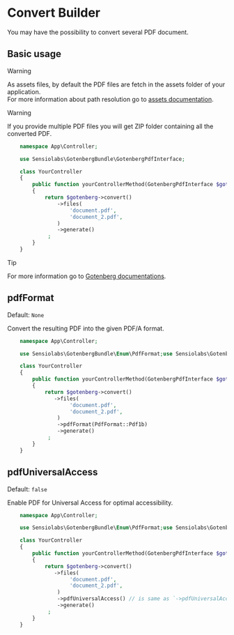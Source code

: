 # Convert Builder

You may have the possibility to convert several PDF document.

## Basic usage

> [!WARNING]  
> As assets files, by default the PDF files are fetch in the assets folder of
> your application.  
> For more information about path resolution go to [assets documentation](../assets.md).


> [!WARNING]  
> If you provide multiple PDF files you will get ZIP folder containing all the converted PDF.


```php
    namespace App\Controller;

    use Sensiolabs\GotenbergBundle\GotenbergPdfInterface;

    class YourController
    {
        public function yourControllerMethod(GotenbergPdfInterface $gotenberg): Response
        {
            return $gotenberg->convert()
                ->files(
                    'document.pdf',
                    'document_2.pdf',
                )
                ->generate()
             ;
        }
    }
```

> [!TIP]
> For more information go to [Gotenberg documentations](https://gotenberg.dev/docs/routes#convert-into-pdfa--pdfua-route).

## pdfFormat

Default: `None`

Convert the resulting PDF into the given PDF/A format.

```php
    namespace App\Controller;

    use Sensiolabs\GotenbergBundle\Enum\PdfFormat;use Sensiolabs\GotenbergBundle\GotenbergPdfInterface;

    class YourController
    {
        public function yourControllerMethod(GotenbergPdfInterface $gotenberg): Response
        {
            return $gotenberg->convert()
               ->files(
                    'document.pdf',
                    'document_2.pdf',
                )
                ->pdfFormat(PdfFormat::Pdf1b)
                ->generate()
             ;
        }
    }
```

## pdfUniversalAccess

Default: `false`

Enable PDF for Universal Access for optimal accessibility.

```php
    namespace App\Controller;

    use Sensiolabs\GotenbergBundle\Enum\PdfFormat;use Sensiolabs\GotenbergBundle\GotenbergPdfInterface;

    class YourController
    {
        public function yourControllerMethod(GotenbergPdfInterface $gotenberg): Response
        {
            return $gotenberg->convert()
               ->files(
                    'document.pdf',
                    'document_2.pdf',
                )
                ->pdfUniversalAccess() // is same as `->pdfUniversalAccess(true)`
                ->generate()
             ;
        }
    }
```
